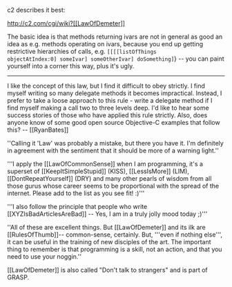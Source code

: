 c2 describes it best:

http://c2.com/cgi/wiki?[[LawOfDemeter]]

The basic idea is that methods returning ivars are not in general as good an idea as e.g. methods operating on ivars, because you end up getting restrictive hierarchies of calls, e.g. <code>[[[[listOfThings objectAtIndex:0] someIvar] someOtherIvar] doSomething]</code>} -- you can paint yourself into a corner this way, plus it's ugly.

----

I like the concept of this law, but I find it difficult to obey strictly. I find myself writing so many delegate methods it becomes impractical. Instead, I prefer to take a loose approach to this rule - write a delegate method if I find myself making a call two to three levels deep. I'd like to hear some success stories of those who have applied this rule strictly. Also, does anyone know of some good open source Objective-C examples that follow this? -- [[RyanBates]]

''Calling it 'Law' was probably a mistake, but there you have it. I'm definitely in agreement with the sentiment that it should be more of a warning light.''

'''I apply the [[LawOfCommonSense]] when I am programming, it's a superset of [[KeepItSimpleStupid]] (KISS), [[LessIsMore]] (LIM), [[DontRepeatYourself]] (DRY) and many other pearls of wisdom from all those gurus whose career seems to be proportional with the spread of the internet. Please add to the list as you see fit! :)'''

'''I also follow the principle that people who write [[XYZIsBadArticlesAreBad]] -- Yes, I am in a truly jolly mood today ;)'''

''All of these are excellent things. But [[LawOfDemeter]] and its ilk are [[RulesOfThumb]]-- common-sense, certainly. But, '''even if nothing else''', it can be useful in the training of new disciples of the art. The important thing to remember is that programming is a skill, not an action, and that you need to use your noggin.''

[[LawOfDemeter]] is also called "Don't talk to strangers" and is part of GRASP.